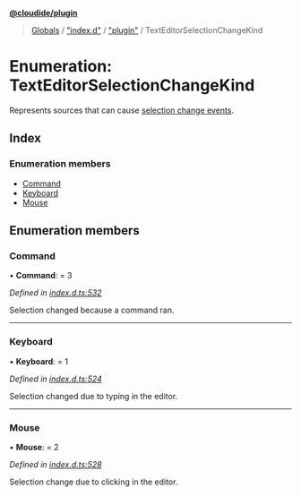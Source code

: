**[@cloudide/plugin](../README.md)**

> [Globals](../README.md) / ["index.d"](../modules/_index_d_.md) / ["plugin"](../modules/_index_d_._plugin_.md) / TextEditorSelectionChangeKind

# Enumeration: TextEditorSelectionChangeKind

Represents sources that can cause [selection change events](#window.onDidChangeTextEditorSelection).

## Index

### Enumeration members

* [Command](_index_d_._plugin_.texteditorselectionchangekind.md#command)
* [Keyboard](_index_d_._plugin_.texteditorselectionchangekind.md#keyboard)
* [Mouse](_index_d_._plugin_.texteditorselectionchangekind.md#mouse)

## Enumeration members

### Command

•  **Command**:  = 3

*Defined in [index.d.ts:532](https://github.com/huaweicloud/cloudide-plugin-api/blob/1ab5ef8/index.d.ts#L532)*

Selection changed because a command ran.

___

### Keyboard

•  **Keyboard**:  = 1

*Defined in [index.d.ts:524](https://github.com/huaweicloud/cloudide-plugin-api/blob/1ab5ef8/index.d.ts#L524)*

Selection changed due to typing in the editor.

___

### Mouse

•  **Mouse**:  = 2

*Defined in [index.d.ts:528](https://github.com/huaweicloud/cloudide-plugin-api/blob/1ab5ef8/index.d.ts#L528)*

Selection change due to clicking in the editor.
